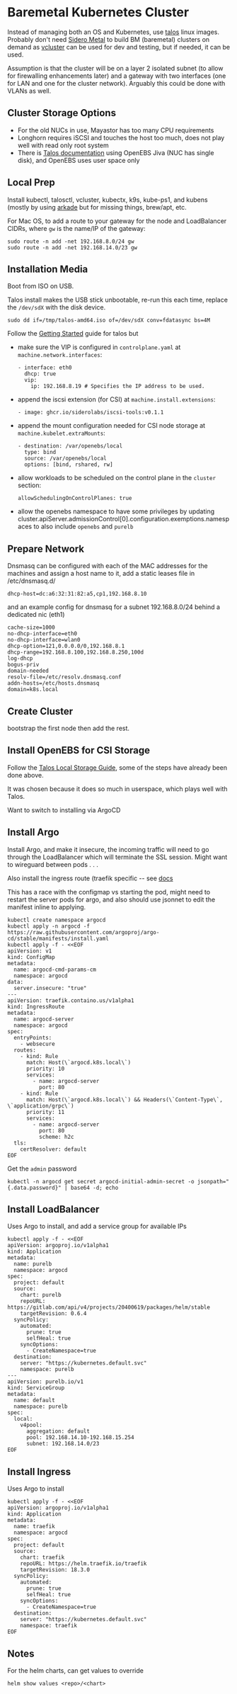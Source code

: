 # Baremetal Kubernetes Cluster

Instead of managing both an OS and Kubernetes, use [talos](https://www.talos.dev) linux images.  Probably don't need [Sidero Metal](https://www.sidero.dev) to build BM (baremetal) clusters on demand as [vcluster](https://www.vcluster.com) can be used for dev and testing, but if needed, it can be used.

Assumption is that the cluster will be on a layer 2 isolated subnet (to allow for firewalling enhancements later) and a gateway with two interfaces (one for LAN and one for the cluster network).  Arguably this could be done with VLANs as well.

## Cluster Storage Options

* For the old NUCs in use, Mayastor has too many CPU requirements
* Longhorn requires iSCSI and touches the host too much, does not play well with read only root system
* There is [Talos documentation](https://www.talos.dev/v1.2/kubernetes-guides/configuration/replicated-local-storage-with-openebs-jiva/) using OpenEBS Jiva (NUC has single disk), and OpenEBS uses user space only

## Local Prep

Install kubectl, talosctl, vcluster, kubectx, k9s, kube-ps1, and kubens (mostly by using [arkade](https://github.com/alexellis/arkade) but for missing things, brew/apt, etc.

For Mac OS, to add a route to your gateway for the node and LoadBalancer CIDRs, where `gw` is the name/IP of the gateway:

```
sudo route -n add -net 192.168.8.0/24 gw
sudo route -n add -net 192.168.14.0/23 gw
```

## Installation Media

Boot from ISO on USB.

Talos install makes the USB stick unbootable, re-run this each time, replace the `/dev/sdX` with the disk device.

```
sudo dd if=/tmp/talos-amd64.iso of=/dev/sdX conv=fdatasync bs=4M
```

Follow the [Getting Started](https://www.talos.dev/v1.2/introduction/getting-started/) guide for talos but

* make sure the VIP is configured in `controlplane.yaml` at `machine.network.interfaces`:
  ```
  - interface: eth0
    dhcp: true
    vip:
      ip: 192.168.8.19 # Specifies the IP address to be used.
  ```
* append the iscsi extension (for CSI) at `machine.install.extensions`:
  ```
  - image: ghcr.io/siderolabs/iscsi-tools:v0.1.1
  ```
* append the mount configuration needed for CSI node storage at `machine.kubelet.extraMounts`:
  ```
  - destination: /var/openebs/local
    type: bind
    source: /var/openebs/local
    options: [bind, rshared, rw]
  ```
* allow workloads to be scheduled on the control plane in the `cluster` section:
  ```
  allowSchedulingOnControlPlanes: true
  ```
* allow the openebs namespace to have some privileges by updating cluster.apiServer.admissionControl[0].configuration.exemptions.namespaces to also include `openebs` and `purelb`
  

## Prepare Network 

Dnsmasq can be configured with each of the MAC addresses for the machines and assign a host name to it, add a static leases file in /etc/dnsmasq.d/

```
dhcp-host=dc:a6:32:31:82:a5,cp1,192.168.8.10
```

and an example config for dnsmasq for a subnet 192.168.8.0/24 behind a dedicated nic (eth1)

```
cache-size=1000
no-dhcp-interface=eth0
no-dhcp-interface=wlan0
dhcp-option=121,0.0.0.0/0,192.168.8.1
dhcp-range=192.168.8.100,192.168.8.250,100d
log-dhcp
bogus-priv
domain-needed
resolv-file=/etc/resolv.dnsmasq.conf
addn-hosts=/etc/hosts.dnsmasq
domain=k8s.local
```

## Create Cluster

bootstrap the first node then add the rest.

## Install OpenEBS for CSI Storage

Follow the [Talos Local Storage Guide](https://www.talos.dev/v1.2/kubernetes-guides/configuration/replicated-local-storage-with-openebs-jiva/), some of the steps have already been done above.

It was chosen because it does so much in userspace, which plays well with Talos.

Want to switch to installing via ArgoCD

## Install Argo

Install Argo, and make it insecure, the incoming traffic will need to go through the LoadBalancer which will terminate the SSL session.  Might want to wireguard between pods . . .

Also install the ingress route (traefik specific -- see [docs](https://argo-cd.readthedocs.io/en/stable/operator-manual/ingress/#ingressroute-crd)

This has a race with the configmap vs starting the pod, might need to restart the server pods for argo, and also should use jsonnet to edit the manifest inline to applying.

```
kubectl create namespace argocd
kubectl apply -n argocd -f https://raw.githubusercontent.com/argoproj/argo-cd/stable/manifests/install.yaml
kubectl apply -f - <<EOF
apiVersion: v1
kind: ConfigMap
metadata:
  name: argocd-cmd-params-cm
  namespace: argocd
data:
  server.insecure: "true"
---
apiVersion: traefik.containo.us/v1alpha1
kind: IngressRoute
metadata:
  name: argocd-server
  namespace: argocd
spec:
  entryPoints:
    - websecure
  routes:
    - kind: Rule
      match: Host(\`argocd.k8s.local\`)
      priority: 10
      services:
        - name: argocd-server
          port: 80
    - kind: Rule
      match: Host(\`argocd.k8s.local\`) && Headers(\`Content-Type\`, \`application/grpc\`)
      priority: 11
      services:
        - name: argocd-server
          port: 80
          scheme: h2c
  tls:
    certResolver: default
EOF
```

Get the `admin` password

```
kubectl -n argocd get secret argocd-initial-admin-secret -o jsonpath="{.data.password}" | base64 -d; echo
```

## Install LoadBalancer

Uses Argo to install, and add a service group for available IPs
```
kubectl apply -f - <<EOF
apiVersion: argoproj.io/v1alpha1
kind: Application
metadata:
  name: purelb
  namespace: argocd
spec:
  project: default
  source:
    chart: purelb
    repoURL: https://gitlab.com/api/v4/projects/20400619/packages/helm/stable
    targetRevision: 0.6.4
  syncPolicy:
    automated:
      prune: true
      selfHeal: true
    syncOptions:
      - CreateNamespace=true
  destination:
    server: "https://kubernetes.default.svc"
    namespace: purelb
---
apiVersion: purelb.io/v1
kind: ServiceGroup
metadata:
  name: default
  namespace: purelb
spec:
  local:
    v4pool:
      aggregation: default
      pool: 192.168.14.10-192.168.15.254
      subnet: 192.168.14.0/23
EOF
```

## Install Ingress

Uses Argo to install
```
kubectl apply -f - <<EOF
apiVersion: argoproj.io/v1alpha1
kind: Application
metadata:
  name: traefik
  namespace: argocd
spec:
  project: default
  source:
    chart: traefik
    repoURL: https://helm.traefik.io/traefik
    targetRevision: 18.3.0
  syncPolicy:
    automated:
      prune: true
      selfHeal: true
    syncOptions:
      - CreateNamespace=true
  destination:
    server: "https://kubernetes.default.svc"
    namespace: traefik
EOF
```

## Notes

For the helm charts, can get values to override

```
helm show values <repo>/<chart>
```
